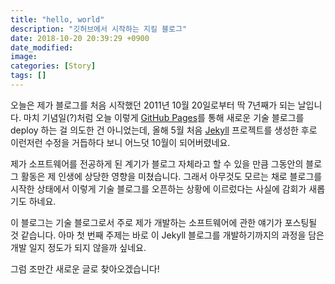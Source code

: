 ```yaml
---
title: "hello, world"
description: "깃허브에서 시작하는 지킬 블로그"
date: 2018-10-20 20:39:29 +0900
date_modified:
image:
categories: [Story]
tags: []
---
```

오늘은 제가 블로그를 처음 시작했던 2011년 10월 20일로부터 딱 7년째가 되는 날입니다. 마치 기념일(?)처럼 오늘 이렇게 [GitHub Pages](https://pages.github.com/)를 통해 새로운 기술 블로그를 deploy 하는 걸 의도한 건 아니었는데, 올해 5월 처음 [Jekyll](https://jekyllrb.com/) 프로젝트를 생성한 후로 이런저런 수정을 거듭하다 보니 어느덧 10월이 되어버렸네요.

제가 소프트웨어를 전공하게 된 계기가 블로그 자체라고 할 수 있을 만큼 그동안의 블로그 활동은 제 인생에 상당한 영향을 미쳤습니다. 그래서 아무것도 모르는 채로 블로그를 시작한 상태에서 이렇게 기술 블로그를 오픈하는 상황에 이르렀다는 사실에 감회가 새롭기도 하네요.

이 블로그는 기술 블로그로서 주로 제가 개발하는 소프트웨어에 관한 얘기가 포스팅될 것 같습니다. 아마 첫 번째 주제는 바로 이 Jekyll 블로그를 개발하기까지의 과정을 담은 개발 일지 정도가 되지 않을까 싶네요.

그럼 조만간 새로운 글로 찾아오겠습니다!